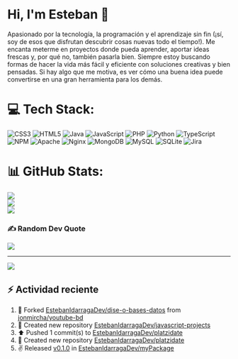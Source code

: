 # Hi, I'm Esteban 👋

Apasionado por la tecnología, la programación y el aprendizaje sin fin (¡sí, soy de esos que disfrutan descubrir cosas nuevas todo el tiempo!). Me encanta meterme en proyectos donde pueda aprender, aportar ideas frescas y, por qué no, también pasarla bien. Siempre estoy buscando formas de hacer la vida más fácil y eficiente con soluciones creativas y bien pensadas. Si hay algo que me motiva, es ver cómo una buena idea puede convertirse en una gran herramienta para los demás.


# 💻 Tech Stack:

![CSS3](https://img.shields.io/badge/css3-%231572B6.svg?style=for-the-badge&logo=css3&logoColor=white) ![HTML5](https://img.shields.io/badge/html5-%23E34F26.svg?style=for-the-badge&logo=html5&logoColor=white) ![Java](https://img.shields.io/badge/java-%23ED8B00.svg?style=for-the-badge&logo=openjdk&logoColor=white) ![JavaScript](https://img.shields.io/badge/javascript-%23323330.svg?style=for-the-badge&logo=javascript&logoColor=%23F7DF1E) ![PHP](https://img.shields.io/badge/php-%23777BB4.svg?style=for-the-badge&logo=php&logoColor=white) ![Python](https://img.shields.io/badge/python-3670A0?style=for-the-badge&logo=python&logoColor=ffdd54) ![TypeScript](https://img.shields.io/badge/typescript-%23007ACC.svg?style=for-the-badge&logo=typescript&logoColor=white) ![NPM](https://img.shields.io/badge/NPM-%23CB3837.svg?style=for-the-badge&logo=npm&logoColor=white) ![Apache](https://img.shields.io/badge/apache-%23D42029.svg?style=for-the-badge&logo=apache&logoColor=white) ![Nginx](https://img.shields.io/badge/nginx-%23009639.svg?style=for-the-badge&logo=nginx&logoColor=white) ![MongoDB](https://img.shields.io/badge/MongoDB-%234ea94b.svg?style=for-the-badge&logo=mongodb&logoColor=white) ![MySQL](https://img.shields.io/badge/mysql-4479A1.svg?style=for-the-badge&logo=mysql&logoColor=white) ![SQLite](https://img.shields.io/badge/sqlite-%2307405e.svg?style=for-the-badge&logo=sqlite&logoColor=white) ![Jira](https://img.shields.io/badge/jira-%230A0FFF.svg?style=for-the-badge&logo=jira&logoColor=white)




# 📊 GitHub Stats:
![](https://github-readme-stats.vercel.app/api?username=EstebanIdarragaDev&theme=dark&hide_border=true&include_all_commits=true&count_private=false)<br/>
![](https://nirzak-streak-stats.vercel.app/?user=EstebanIdarragaDev&theme=dark&hide_border=true)<br/>
![](https://github-readme-stats.vercel.app/api/top-langs/?username=EstebanIdarragaDev&theme=dark&hide_border=true&include_all_commits=true&count_private=false&layout=compact)

### ✍️ Random Dev Quote
![](https://quotes-github-readme.vercel.app/api?type=horizontal&theme=dark)

---
[![](https://visitcount.itsvg.in/api?id=EstebanIdarragaDev&icon=0&color=0)](https://visitcount.itsvg.in)

## ⚡ Actividad reciente
<!--RECENT_ACTIVITY:start-->
1. 🔱 Forked [EstebanIdarragaDev/dise-o-bases-datos](https://github.com/EstebanIdarragaDev/dise-o-bases-datos) from [jonmircha/youtube-bd](https://github.com/jonmircha/youtube-bd)<br>
2. 📔 Created new repository [EstebanIdarragaDev/javascript-projects](https://github.com/EstebanIdarragaDev/javascript-projects)<br>
3. ⬆️ Pushed 1 commit(s) to [EstebanIdarragaDev/platzidate](https://github.com/EstebanIdarragaDev/platzidate)<br>
4. 📔 Created new repository [EstebanIdarragaDev/platzidate](https://github.com/EstebanIdarragaDev/platzidate)<br>
5. ✌️ Released [v0.1.0](https://github.com/EstebanIdarragaDev/myPackage/releases/tag/v0.1.0) in [EstebanIdarragaDev/myPackage](https://github.com/EstebanIdarragaDev/myPackage)<br>
<!--RECENT_ACTIVITY:end-->

<!--RECENT_ACTIVITY:last_update>


